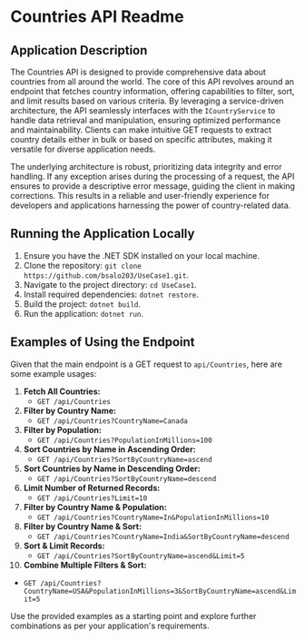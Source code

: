 # Countries API Readme

## Application Description
The Countries API is designed to provide comprehensive data about countries from all around the world. The core of this API revolves around an endpoint that fetches country information, offering capabilities to filter, sort, and limit results based on various criteria. By leveraging a service-driven architecture, the API seamlessly interfaces with the `ICountryService` to handle data retrieval and manipulation, ensuring optimized performance and maintainability. Clients can make intuitive GET requests to extract country details either in bulk or based on specific attributes, making it versatile for diverse application needs.

The underlying architecture is robust, prioritizing data integrity and error handling. If any exception arises during the processing of a request, the API ensures to provide a descriptive error message, guiding the client in making corrections. This results in a reliable and user-friendly experience for developers and applications harnessing the power of country-related data.

## Running the Application Locally
1. Ensure you have the .NET SDK installed on your local machine.
2. Clone the repository: `git clone https://github.com/bsalo203/UseCase1.git`.
3. Navigate to the project directory: `cd UseCase1`.
4. Install required dependencies: `dotnet restore`.
5. Build the project: `dotnet build`.
6. Run the application: `dotnet run`.

## Examples of Using the Endpoint
Given that the main endpoint is a GET request to `api/Countries`, here are some example usages:

1. **Fetch All Countries:** 
   - `GET /api/Countries`
2. **Filter by Country Name:** 
   - `GET /api/Countries?CountryName=Canada`
3. **Filter by Population:** 
   - `GET /api/Countries?PopulationInMillions=100`
4. **Sort Countries by Name in Ascending Order:** 
   - `GET /api/Countries?SortByCountryName=ascend`
5. **Sort Countries by Name in Descending Order:** 
   - `GET /api/Countries?SortByCountryName=descend`
6. **Limit Number of Returned Records:** 
   - `GET /api/Countries?Limit=10`
7. **Filter by Country Name & Population:** 
   - `GET /api/Countries?CountryName=In&PopulationInMillions=10`
8. **Filter by Country Name & Sort:** 
   - `GET /api/Countries?CountryName=India&SortByCountryName=descend`
9. **Sort & Limit Records:** 
   - `GET /api/Countries?SortByCountryName=ascend&Limit=5`
10. **Combine Multiple Filters & Sort:** 
   - `GET /api/Countries?CountryName=USA&PopulationInMillions=3&SortByCountryName=ascend&Limit=5`

Use the provided examples as a starting point and explore further combinations as per your application's requirements.
